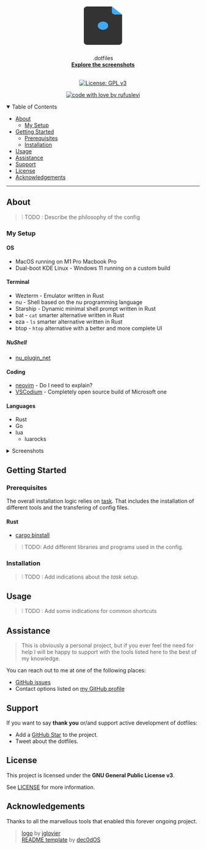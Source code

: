 <h1 align="center">
  <a href="https://github.com/rufuslevi/dotfiles">
    <img src="docs/images/logo.svg" alt="Logo" width="100" height="100">
  </a>
</h1>

<div align="center">
  .dotfiles
  <br />
  <a href="#about"><strong>Explore the screenshots</strong></a>
  <br />
</div>

<div align="center">

<br />

[![License: GPL v3](https://img.shields.io/badge/License-GPL%20v3-blue.svg)](http://www.gnu.org/licenses/gpl-3.0)
<br />

[![code with love by rufuslevi](https://img.shields.io/badge/%3C%2F%3E%20with%20%E2%99%A5%20by-rufuslevi-ff1414.svg?style=flat-square)](https://github.com/rufuslevi)
</div>

<details open="open">
<summary>Table of Contents</summary>

- [About](#about)
  - [My Setup](#my-setup)
- [Getting Started](#getting-started)
  - [Prerequisites](#prerequisites)
  - [Installation](#installation)
- [Usage](#usage)
- [Assistance](#assistance)
- [Support](#support)
- [License](#license)
- [Acknowledgements](#acknowledgements)

</details>

---

## About

> :grey_exclamation: TODO : Describe the philosophy of the config

### My Setup

#### OS
- MacOS running on M1 Pro Macbook Pro
- Dual-boot KDE Linux - Windows 11 running on a custom build

#### Terminal
- Wezterm - Emulator written in Rust
- nu - Shell based on the nu programming language
- Starship - Dynamic minimal shell prompt written in Rust
- bat - `cat` smarter alternative written in Rust
- eza - `ls` smarter alternative written in Rust 
- btop - `htop` alternative with a better and more complete UI

##### NuShell
- [nu_plugin_net](https://crates.io/crates/nu_plugin_net)

#### Coding
- [neovim](https://github.com/neovim/neovim) - Do I need to explain?
- [VSCodium](https://github.com/VSCodium/vscodium) - Completely open source build of Microsoft one
 
#### Languages
- Rust
- Go
- lua
    - luarocks

<details style="width: 100%">
<summary>Screenshots</summary>
<br>

> :grey_exclamation: TODO : Add Screenshots and gifs

## template (to be changed)
<img src="docs/images/screenshot.png" title="Home Page" width="100%">
</details>

## Getting Started

### Prerequisites

The overall installation logic relies on [task](https://github.com/go-task/task). That includes the installation of different tools and the transfering of config files.

#### Rust
- [cargo binstall](https://github.com/cargo-bins/cargo-binstall)

> :grey_exclamation:  TODO: Add different libraries and programs used in the config.

### Installation
> :grey_exclamation: TODO : Add indications about the *task* setup.

## Usage
> :grey_exclamation: TODO : Add some indications for common shortcuts

## Assistance

> This is obviously a personal project, but if you ever feel the need for help I will be happy to support with the tools listed here to the best of my knowledge.

You can reach out to me at one of the following places:

- [GitHub issues](https://github.com/rufuslevi/dotfiles/issues/new?assignees=&labels=question&template=04_SUPPORT_QUESTION.md&title=support%3A+)
- Contact options listed on [my GitHub profile](https://github.com/rufuslevi)

## Support

If you want to say **thank you** or/and support active development of dotfiles:

- Add a [GitHub Star](https://github.com/rufuslevi/dotfiles) to the project.
- Tweet about the dotfiles.

## License

This project is licensed under the **GNU General Public License v3**.

See [LICENSE](LICENSE) for more information.

## Acknowledgements

Thanks to all the marvellous tools that enabled this forever ongoing project.
> [logo](https://github.com/jglovier/dotfiles-logo) by [jglovier](https://github.com/jglovier) \
> [README template](https://github.com/dec0dOS/amazing-github-template) by [dec0dOS](https://github.com/dec0dOS)
> 
